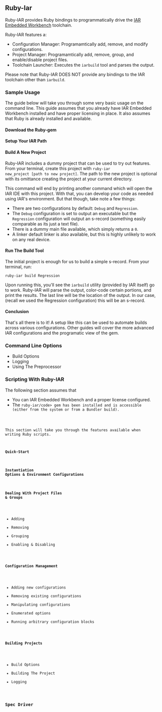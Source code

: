 ## Ruby-Iar

Ruby-IAR provides Ruby bindings to programmatically drive the
[IAR Embedded Workbench](https://www.iar.com/iar-embedded-workbench/) toolchain.

Ruby-IAR features a:

* Configuration Manager: Programamtically add, remove, and modify configurations.
* Project Manager: Programamtically add, remove, group, and enable/disable project files.
* Toolchain Launcher: Executes the <code>iarbuild</code> tool and parses the output.

Please note that Ruby-IAR DOES NOT provide any bindings to the IAR toolchain other
than <code>iarbuild</code>.

### Sample Usage

The guide below will take you through some very basic usage on the command line.
This guide assumes that you already have IAR Embedded Workbench installed and
have proper licensing in place. It also assumes that Ruby is already installed
and available.

#### Download the Ruby-gem

#### Setup Your IAR Path

#### Build A New Project

Ruby-IAR includes a dummy project that can be used to try out features. From
your terminal, create this project with <code>ruby-iar new_project [path to new project]</code>.
The path to the new project is optional with its omittance creating the project at your
current directory.

This command will end by printing another command which will open the IAR IDE
with this project. With that, you can develop your code as needed using IAR's
environment. But that though, take note a few things:

* There are two configurations by default: <code>Debug</code> and <code>Regression</code>.
* The <code>Debug</code> configuration is set to output an executable but the <code>Regression</code>
configuration will output an s-record (something easily comparable as its just a text file).
* There is a dummy main file available, which simply returns a <code>0</code>.
* A linker default linker is also available, but this is highly unlikely to work on any
real device.

#### Run The Build Tool

The initial project is enough for us to build a simple s-record. From your
terminal, run:

~~~
ruby-iar build Regression
~~~

Upon running this, you'll see the <code>iarbuild</code> utility (provided by IAR itself)
go to work. Ruby-IAR will parse the output, color-code certain portions, and print
the results. The last line will be the location of the output. In our case,
(recall we used the Regression configuration) this will be an s-record.

#### Conclusion

That's all there is to it! A setup like this can be used to automate
builds across various configurations. Other guides will cover the more advanced
IAR configurations and the programatic view of the gem.

### Command Line Options

* Build Options
* Logging
* Using The Preprocessor

### Scripting With Ruby-IAR

The following section assumes that

* You can IAR Embedded Workbench and a proper license configured.
* The <code>ruby-iar/code> gem has been installed and is accessible (either from the system
  or from a Bundler build).

This section will take you through the features available when writing
Ruby scripts.

#### Quick-Start

#### Instantiation Options & Environment Configurations

#### Dealing With Project Files & Groups

* Adding
* Removing
* Grouping
* Enabling & Disabling

#### Configuration Management

* Adding new configurations
* Removing existing configurations
* Manipulating configurations
* Enumerated options
* Running arbitrary configuration blocks

#### Building Projects

* Build Options
* Building The Project
* Logging

### Spec Driver
